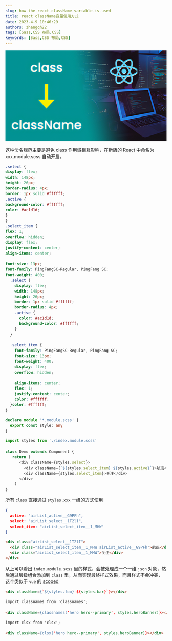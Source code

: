 ```yaml
---
slug: how-the-react-className-variable-is-used
title: react className变量使用方式
date: 2023-4-9 10:46:29
authors: zhangqh22
tags: [Sass,CSS 布局,CSS]
keywords: [Sass,CSS 布局,CSS]
---
```


![react-class-name.png](./images/1681347931152.png)

这种命名规范主要是避免 class 作用域相互影响，在新版的 React 中命名为 xxx.module.scss 自动开启。

<!-- truncate -->

```scss title='index.module.scss'
.select {
display: flex;
width: 148px;
height: 26px;
border-radius: 4px;
border: 1px solid #ffffff;
.active {
background-color: #ffffff;
color: #ac1d1d;
}
}
.select_item {
flex: 1;
overflow: hidden;
display: flex;
justify-content: center;
align-items: center;

font-size: 13px;
font-family: PingFangSC-Regular, PingFang SC;
font-weight: 400;
  .select {
    display: flex;
    width: 148px;
    height: 26px;
    border: 1px solid #ffffff;
    border-radius: 4px;
    .active {
      color: #ac1d1d;
      background-color: #ffffff;
    }
  }

  .select_item {
    font-family: PingFangSC-Regular, PingFang SC;
    font-size: 13px;
    font-weight: 400;
    display: flex;
    overflow: hidden;

    align-items: center;
    flex: 1;
    justify-content: center;
    color: #ffffff;
  }color: #ffffff;
}
```

```typescript title='在 typescript 里是这样的'
declare module '*.module.scss' {
  export const style: any
}
```
         
 
```javascript title='index.tsx'
import styles from './index.module.scss'

class Demo extends Component {
   return (
      <div className={styles.select}>
        <div className={`${styles.select_item} ${styles.active}`}>航班</div>
        <div className={styles.select_item}>关注</div>
      </div>
    )
}
```

所有 `class` 直接通过 `styles.xxx` 一级的方式使用

```json title='styles 变量打印内容如下'
{
  active: "airList_active__G9PFh",
  select: "airList_select__1T2lI",
  select_item: "airList_select_item__1_MHW"
}
```

```html title='最终在浏览器里的组合结果'
<div class="airList_select__1T2lI">
  <div class="airList_select_item__1_MHW airList_active__G9PFh">航班</div>
  <div class="airList_select_item__1_MHW">关注</div>
</div>
```

从上可以看出 `index.module.scss` 里的样式，会被处理成一个一维 `json` 对象，然后通过层级组合添加到 `class` 里，从而实现最终样式效果，而且样式不会冲突，这个类似于 `vue` 的 [scoped](https://vue-loader.vuejs.org/zh/guide/scoped-css.html)

```html title='className多个值'
<div className={`${styles.foo} ${styles.bar}`}></div>
```

```html title='或者'
import classnames from 'classnames';

<div className={classnames('hero hero--primary', styles.heroBanner)}></div>
```

```html title='或者'
import clsx from 'clsx';

<div className={clsx('hero hero--primary', styles.heroBanner)}></div>
```